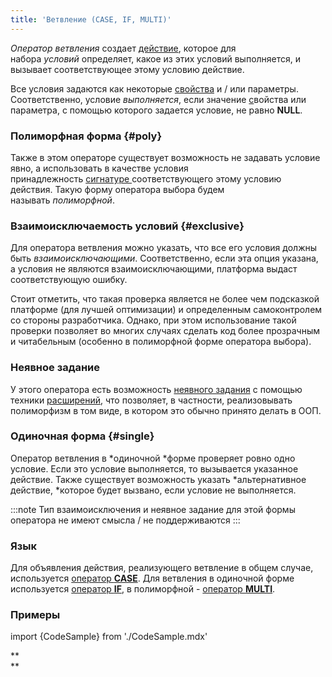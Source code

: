 ```yaml
---
title: 'Ветвление (CASE, IF, MULTI)'
---
```


*Оператор ветвления* создает [действие](Actions.md), которое для набора *условий* определяет, какое из этих условий выполняется, и вызывает соответствующее этому условию действие.

Все условия задаются как некоторые [свойства](Properties.md) и / или параметры. Соответственно, условие *выполняется*, если значение [с](Properties.md)войства или параметра, с помощью которого задается условие, не равно **NULL**.

### Полиморфная форма {#poly}

Также в этом операторе существует возможность не задавать условие явно, а использовать в качестве условия принадлежность [сигнатуре ](Property_signature_CLASS_.md)соответствующего этому условию действия. Такую форму оператора выбора будем называть *полиморфной*.

### Взаимоисключаемость условий {#exclusive}

Для оператора ветвления можно указать, что все его условия должны быть *взаимоисключающими*. Соответственно, если эта опция указана, а условия не являются взаимоисключающими, платформа выдаст соответствующую ошибку.

Стоит отметить, что такая проверка является не более чем подсказкой платформе (для лучшей оптимизации) и определенным самоконтролем со стороны разработчика. Однако, при этом использование такой проверки позволяет во многих случаях сделать код более прозрачным и читабельным (особенно в полиморфной форме оператора выбора).

### Неявное задание

У этого оператора есть возможность [неявного задания](Action_extension.md) с помощью техники [расширений](Extensions.md), что позволяет, в частности, реализовывать полиморфизм в том виде, в котором это обычно принято делать в ООП.

### Одиночная форма {#single}

Оператор ветвления в *одиночной *форме проверяет ровно одно условие. Если это условие выполняется, то вызывается указанное действие. Также существует возможность указать *альтернативное действие, *которое будет вызвано, если условие не выполняется.


:::note
Тип взаимоисключения и неявное задание для этой формы оператора не имеют смысла / не поддерживаются
:::

### Язык

Для объявления действия, реализующего ветвление в общем случае, используется [оператор **CASE**](CASE_operator_action_.md). Для ветвления в одиночной форме используется [оператор **IF**](IF_..._THEN_operator_action_.md), в полиморфной - [оператор **MULTI**](MULTI_operator_action_.md). 

### Примеры

import {CodeSample} from './CodeSample.mdx'

<CodeSample url="https://ru-documentation.lsfusion.org/sample?file=ActionSample&block=case"/>


<CodeSample url="https://ru-documentation.lsfusion.org/sample?file=ActionSample&block=ifthena"/>


<CodeSample url="https://ru-documentation.lsfusion.org/sample?file=ActionSample&block=multi"/>

  

**  
**
